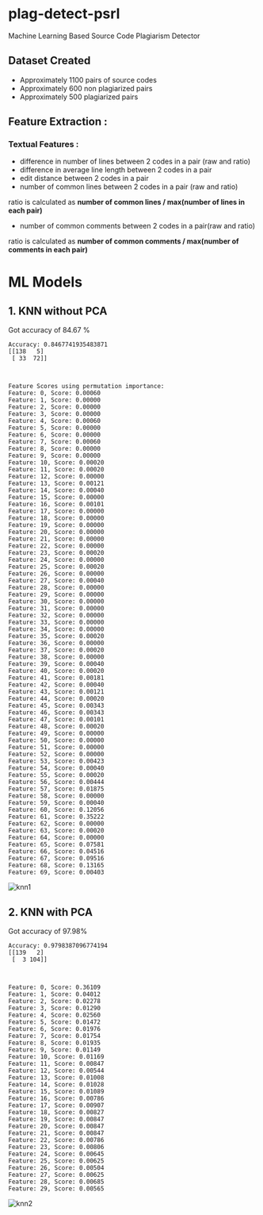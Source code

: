 # plag-detect-psrl
Machine Learning Based Source Code Plagiarism Detector

## Dataset Created
* Approximately 1100 pairs of source codes
* Approximately 600 non plagiarized pairs
* Approximately 500 plagiarized pairs

## Feature Extraction :
### Textual Features :
* difference in number of lines between 2 codes in a pair (raw and ratio)
* difference in average line length between 2 codes in a pair
* edit distance between 2 codes in a pair
* number of common lines between 2 codes in a pair (raw and ratio) 
 
 ratio is calculated as **number of common lines / max(number of lines in each pair)**
* number of common comments between 2 codes in a pair(raw and ratio)
        
ratio is calculated as **number of common comments / max(number of comments in each pair)**



# ML Models
## 1. KNN without PCA 
Got accuracy of 84.67 %
```
Accuracy: 0.8467741935483871
[[138   5]
 [ 33  72]]



Feature Scores using permutation importance:
Feature: 0, Score: 0.00060
Feature: 1, Score: 0.00000
Feature: 2, Score: 0.00000
Feature: 3, Score: 0.00000
Feature: 4, Score: 0.00060
Feature: 5, Score: 0.00000
Feature: 6, Score: 0.00000
Feature: 7, Score: 0.00060
Feature: 8, Score: 0.00000
Feature: 9, Score: 0.00000
Feature: 10, Score: 0.00020
Feature: 11, Score: 0.00020
Feature: 12, Score: 0.00000
Feature: 13, Score: 0.00121
Feature: 14, Score: 0.00040
Feature: 15, Score: 0.00000
Feature: 16, Score: 0.00101
Feature: 17, Score: 0.00000
Feature: 18, Score: 0.00000
Feature: 19, Score: 0.00000
Feature: 20, Score: 0.00000
Feature: 21, Score: 0.00000
Feature: 22, Score: 0.00000
Feature: 23, Score: 0.00020
Feature: 24, Score: 0.00000
Feature: 25, Score: 0.00020
Feature: 26, Score: 0.00000
Feature: 27, Score: 0.00040
Feature: 28, Score: 0.00000
Feature: 29, Score: 0.00000
Feature: 30, Score: 0.00000
Feature: 31, Score: 0.00000
Feature: 32, Score: 0.00000
Feature: 33, Score: 0.00000
Feature: 34, Score: 0.00000
Feature: 35, Score: 0.00020
Feature: 36, Score: 0.00000
Feature: 37, Score: 0.00020
Feature: 38, Score: 0.00000
Feature: 39, Score: 0.00040
Feature: 40, Score: 0.00020
Feature: 41, Score: 0.00181
Feature: 42, Score: 0.00040
Feature: 43, Score: 0.00121
Feature: 44, Score: 0.00020
Feature: 45, Score: 0.00343
Feature: 46, Score: 0.00343
Feature: 47, Score: 0.00101
Feature: 48, Score: 0.00020
Feature: 49, Score: 0.00000
Feature: 50, Score: 0.00000
Feature: 51, Score: 0.00000
Feature: 52, Score: 0.00000
Feature: 53, Score: 0.00423
Feature: 54, Score: 0.00040
Feature: 55, Score: 0.00020
Feature: 56, Score: 0.00444
Feature: 57, Score: 0.01875
Feature: 58, Score: 0.00000
Feature: 59, Score: 0.00040
Feature: 60, Score: 0.12056
Feature: 61, Score: 0.35222
Feature: 62, Score: 0.00000
Feature: 63, Score: 0.00020
Feature: 64, Score: 0.00000
Feature: 65, Score: 0.07581
Feature: 66, Score: 0.04516
Feature: 67, Score: 0.09516
Feature: 68, Score: 0.13165
Feature: 69, Score: 0.00403
```

![knn1](https://user-images.githubusercontent.com/42675875/84620490-c8f5e480-aef5-11ea-8548-a157efee28bd.png)


## 2. KNN with PCA 
Got accuracy of 97.98%
```
Accuracy: 0.9798387096774194
[[139   2]
 [  3 104]]
 
 
 
Feature: 0, Score: 0.36109
Feature: 1, Score: 0.04012
Feature: 2, Score: 0.02278
Feature: 3, Score: 0.01290
Feature: 4, Score: 0.02560
Feature: 5, Score: 0.01472
Feature: 6, Score: 0.01976
Feature: 7, Score: 0.01754
Feature: 8, Score: 0.01935
Feature: 9, Score: 0.01149
Feature: 10, Score: 0.01169
Feature: 11, Score: 0.00847
Feature: 12, Score: 0.00544
Feature: 13, Score: 0.01008
Feature: 14, Score: 0.01028
Feature: 15, Score: 0.01089
Feature: 16, Score: 0.00786
Feature: 17, Score: 0.00907
Feature: 18, Score: 0.00827
Feature: 19, Score: 0.00847
Feature: 20, Score: 0.00847
Feature: 21, Score: 0.00847
Feature: 22, Score: 0.00786
Feature: 23, Score: 0.00806
Feature: 24, Score: 0.00645
Feature: 25, Score: 0.00625
Feature: 26, Score: 0.00504
Feature: 27, Score: 0.00625
Feature: 28, Score: 0.00685
Feature: 29, Score: 0.00565
```

![knn2](https://user-images.githubusercontent.com/42675875/84620871-c051de00-aef6-11ea-91cf-a0866fdf48ea.png)
